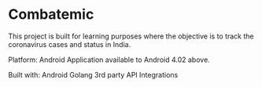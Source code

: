 # Combatemic

This project is built for learning purposes where the objective is to track the coronavirus cases and status in India.

Platform:
Android Application available to Android 4.02 above.

Built with:
Android 
Golang
3rd party API Integrations

